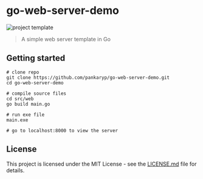 # go-web-server-demo

![project template](https://img.shields.io/badge/project-template-blue.svg?style=flat-square)

> A simple web server template in Go

## Getting started
```
# clone repo 
git clone https://github.com/pankaryp/go-web-server-demo.git
cd go-web-server-demo

# compile source files
cd src/web
go build main.go

# run exe file
main.exe

# go to localhost:8000 to view the server
```

## License

This project is licensed under the MIT License - see the [LICENSE.md](LICENSE.md) file for details.
